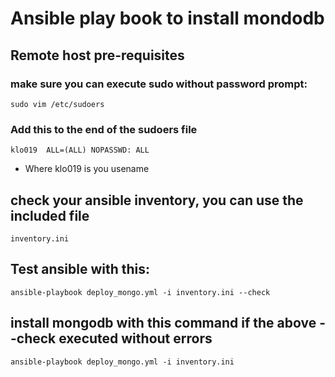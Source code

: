 # Ansible play book to install mondodb

## Remote host pre-requisites

### make sure you can execute sudo without password prompt:
    sudo vim /etc/sudoers
	
### Add this to the end of the sudoers file
    klo019 	ALL=(ALL) NOPASSWD: ALL
- Where klo019 is you usename


## check your ansible inventory, you can use the included file
    inventory.ini

## Test ansible with this:
    ansible-playbook deploy_mongo.yml -i inventory.ini --check

## install mongodb with this command if the above --check executed without errors
    ansible-playbook deploy_mongo.yml -i inventory.ini 

